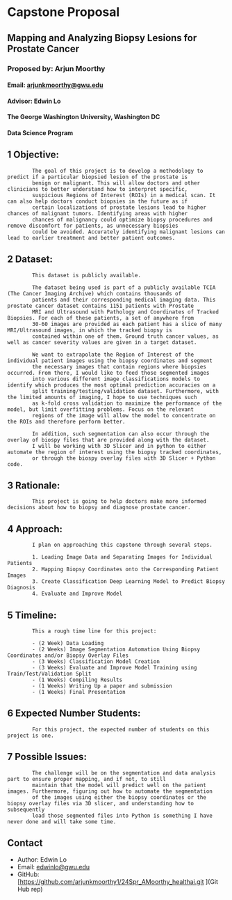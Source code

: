 
# Capstone Proposal
## Mapping and Analyzing Biopsy Lesions for Prostate Cancer
### Proposed by: Arjun Moorthy
#### Email: arjunkmoorthy@gwu.edu
#### Advisor: Edwin Lo
#### The George Washington University, Washington DC  
#### Data Science Program


## 1 Objective:  
 
            The goal of this project is to develop a methodology to predict if a particular biopsied lesion of the prostate is 
            benign or malignant. This will allow doctors and other clinicians to better understand how to interpret specific, 
            suspicious Regions of Interest (ROIs) in a medical scan. It can also help doctors conduct biopsies in the future as if 
            certain localizations of prostate lesions lead to higher chances of malignant tumors. Identifying areas with higher 
            chances of malignancy could optimize biopsy procedures and remove discomfort for patients, as unnecessary biopsies 
            could be avoided. Accurately identifying malignant lesions can lead to earlier treatment and better patient outcomes.
            



## 2 Dataset:  

            This dataset is publicly available. 

            The dataset being used is part of a publicly available TCIA (The Cancer Imaging Archive) which contains thousands of 
            patients and their corresponding medical imaging data. This prostate cancer dataset contains 1151 patients with Prostate 
            MRI and Ultrasound with Pathology and Coordinates of Tracked Biopsies. For each of these patients, a set of anywhere from 
            30-60 images are provided as each patient has a slice of many MRI/Ultrasound images, in which the tracked biopsy is 
            contained within one of them. Ground truth cancer values, as well as cancer severity values are given in a target dataset. 

            We want to extrapolate the Region of Interest of the individual patient images using the biopsy coordinates and segment 
            the necessary images that contain regions where biopsies occurred. From there, I would like to feed those segmented images 
            into various different image classifications models to identify which produces the most optimal prediction accuracies on a 
            split training/testing/validation dataset. Furthermore, with the limited amounts of imaging, I hope to use techniques such 
            as k-fold cross validation to maximize the performance of the model, but limit overfitting problems. Focus on the relevant 
            regions of the image will allow the model to concentrate on the ROIs and therefore perform better. 

            In addition, such segmentation can also occur through the overlay of biospy files that are provided along with the dataset. 
            I will be working with 3D Slicer and in python to either automate the region of interest using the biopsy tracked coordinates,
            or through the biospy overlay files with 3D Slicer + Python code. 
            

## 3 Rationale:  

            This project is going to help doctors make more informed decisions about how to biopsy and diagnose prostate cancer.
            

## 4 Approach:  

            I plan on approaching this capstone through several steps.  

            1. Loading Image Data and Separating Images for Individual Patients
            2. Mapping Biopsy Coordinates onto the Corresponding Patient Images 
            3. Create Classification Deep Learning Model to Predict Biopsy Diagnosis
            4. Evaluate and Improve Model 
            

## 5 Timeline:  

            This a rough time line for this project:  

            - (2 Week) Data Loading
            - (2 Weeks) Image Segmentation Automation Using Biopsy Coordinates and/or Biopsy Overlay Files
            - (3 Weeks) Classification Model Creation  
            - (3 Weeks) Evaluate and Improve Model Training using Train/Test/Validation Split
            - (1 Weeks) Compiling Results  
            - (1 Weeks) Writing Up a paper and submission
            - (1 Weeks) Final Presentation  
            

## 6 Expected Number Students:  

            For this project, the expected number of students on this project is one.  
            

## 7 Possible Issues:  

            The challenge will be on the segmentation and data analysis part to ensure proper mapping, and if not, to still 
            maintain that the model will predict well on the patient images. Furthermore, figuring out how to automate the segmentation
            of the images using either the biopsy coordinates or the biopsy overlay files via 3D slicer, and understanding how to subsequently
            load those segmented files into Python is something I have never done and will take some time.
            


## Contact
- Author: Edwin Lo
- Email: [edwinlo@gwu.edu](Eamil)
- GitHub: [https://github.com/arjunkmoorthy1/24Spr_AMoorthy_healthai.git ](Git Hub rep)
